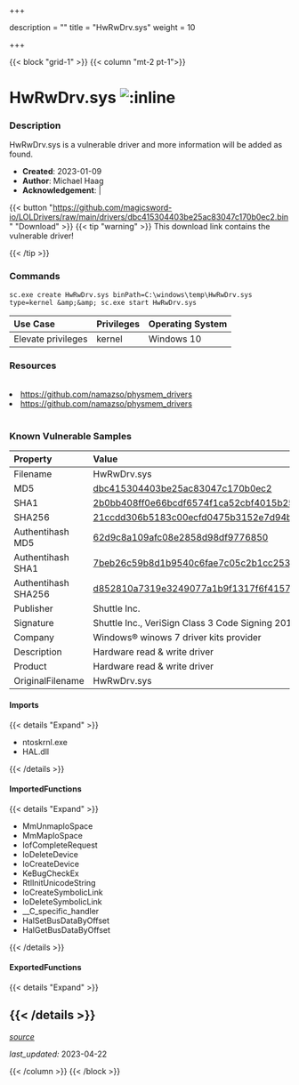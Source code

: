 +++

description = ""
title = "HwRwDrv.sys"
weight = 10

+++


{{< block "grid-1" >}}
{{< column "mt-2 pt-1">}}


# HwRwDrv.sys ![:inline](/images/twitter_verified.png) 


### Description

HwRwDrv.sys is a vulnerable driver and more information will be added as found.

- **Created**: 2023-01-09
- **Author**: Michael Haag
- **Acknowledgement**:  | [](https://twitter.com/)

{{< button "https://github.com/magicsword-io/LOLDrivers/raw/main/drivers/dbc415304403be25ac83047c170b0ec2.bin" "Download" >}}
{{< tip "warning" >}}
This download link contains the vulnerable driver!

{{< /tip >}}

### Commands

```
sc.exe create HwRwDrv.sys binPath=C:\windows\temp\HwRwDrv.sys type=kernel &amp;&amp; sc.exe start HwRwDrv.sys
```

| Use Case | Privileges | Operating System | 
|:---- | ---- | ---- |
| Elevate privileges | kernel | Windows 10 |

### Resources
<br>
<li><a href=" https://github.com/namazso/physmem_drivers"> https://github.com/namazso/physmem_drivers</a></li>
<li><a href="https://github.com/namazso/physmem_drivers">https://github.com/namazso/physmem_drivers</a></li>
<br>

### Known Vulnerable Samples

| Property           | Value |
|:-------------------|:------|
| Filename           | HwRwDrv.sys |
| MD5                | [dbc415304403be25ac83047c170b0ec2](https://www.virustotal.com/gui/file/dbc415304403be25ac83047c170b0ec2) |
| SHA1               | [2b0bb408ff0e66bcdf6574f1ca52cbf4015b257b](https://www.virustotal.com/gui/file/2b0bb408ff0e66bcdf6574f1ca52cbf4015b257b) |
| SHA256             | [21ccdd306b5183c00ecfd0475b3152e7d94b921e858e59b68a03e925d1715f21](https://www.virustotal.com/gui/file/21ccdd306b5183c00ecfd0475b3152e7d94b921e858e59b68a03e925d1715f21) |
| Authentihash MD5   | [62d9c8a109afc08e2858d98df9776850](https://www.virustotal.com/gui/search/authentihash%253A62d9c8a109afc08e2858d98df9776850) |
| Authentihash SHA1  | [7beb26c59b8d1b9540c6fae7c05c2b1cc2537e54](https://www.virustotal.com/gui/search/authentihash%253A7beb26c59b8d1b9540c6fae7c05c2b1cc2537e54) |
| Authentihash SHA256| [d852810a7319e3249077a1b9f1317f6f4157a19bb99b90063d118c30c2c84ac2](https://www.virustotal.com/gui/search/authentihash%253Ad852810a7319e3249077a1b9f1317f6f4157a19bb99b90063d118c30c2c84ac2) |
| Publisher         | Shuttle Inc. |
| Signature         | Shuttle Inc., VeriSign Class 3 Code Signing 2010 CA, VeriSign   |
| Company           | Windows® winows 7 driver kits provider |
| Description       | Hardware read &amp; write driver |
| Product           | Hardware read &amp; write driver |
| OriginalFilename  | HwRwDrv.sys |


#### Imports
{{< details "Expand" >}}
* ntoskrnl.exe
* HAL.dll

{{< /details >}}
#### ImportedFunctions
{{< details "Expand" >}}
* MmUnmapIoSpace
* MmMapIoSpace
* IofCompleteRequest
* IoDeleteDevice
* IoCreateDevice
* KeBugCheckEx
* RtlInitUnicodeString
* IoCreateSymbolicLink
* IoDeleteSymbolicLink
* __C_specific_handler
* HalSetBusDataByOffset
* HalGetBusDataByOffset

{{< /details >}}
#### ExportedFunctions
{{< details "Expand" >}}

{{< /details >}}
-----



[*source*](https://github.com/magicsword-io/LOLDrivers/tree/main/yaml/hwrwdrv.yaml)

*last_updated:* 2023-04-22








{{< /column >}}
{{< /block >}}
